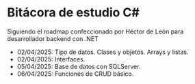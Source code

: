 # Bitácora de estudio C#

Siguiendo el roadmap confeccionado por Héctor de León para desarrollador backend con .NET

* 02/04/2025: Tipo de datos. Clases y objetos. Arrays y listas.
* 02/04/2025: Interfaces.
* 05/04/2025: Base de datos con SQLServer.
* 06/04/2025: Funciones de CRUD básico.